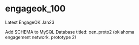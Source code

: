 # engageok_100
Latest EngageOK Jan23

Add SCHEMA to MySQL Database titled: 
oen_proto2
(oklahoma engagement network, prototype 2)
